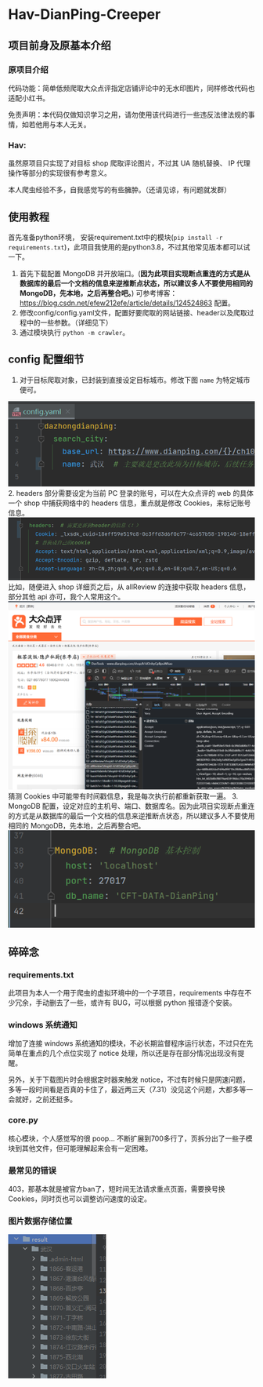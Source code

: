 # Hav-DianPing-Creeper

## 项目前身及原基本介绍
### 原项目介绍
代码功能：简单低频爬取大众点评指定店铺评论中的无水印图片，同样修改代码也适配小红书。

免责声明：本代码仅做知识学习之用，请勿使用该代码进行一些违反法律法规的事情，如若他用与本人无关。

### Hav:
虽然原项目只实现了对目标 shop 爬取评论图片，不过其 UA 随机替换、 IP 代理操作等部分的实现很有参考意义。

本人爬虫经验不多，自我感觉写的有些臃肿。（还请见谅，有问题就发群）

## 使用教程
首先准备python环境， 安装requirement.txt中的模块(`pip install -r requirements.txt`)，此项目我使用的是python3.8，不过其他常见版本都可以试一下。
1. 首先下载配置 MongoDB 并开放端口。(__因为此项目实现断点重连的方式是从数据库的最后一个文档的信息来逆推断点状态，所以建议多人不要使用相同的 MongoDB，先本地，之后再整合吧。__) 可参考博客：https://blog.csdn.net/efew212efe/article/details/124524863 配置。
2. 修改config/config.yaml文件，配置好要爬取的网站链接、header以及爬取过程中的一些参数。（详细见下）
3. 通过模块执行 `python -m crawler`。

## config 配置细节
1. 对于目标爬取对象，已封装到直接设定目标城市。修改下图 `name` 为特定城市便可。
<img src="./img/config-1.png"/>
2. headers 部分需要设定为当前 PC 登录的账号，可以在大众点评的 web 的具体一个 shop 中捕获网络中的 headers 信息，重点就是修改 Cookies，来标记账号信息。
<img src="./img/config-2.png"/>
比如，随便进入 shop 详细页之后，从 allReview 的连接中获取 headers 信息，部分其他 api 亦可，我个人常用这个。
<img src="./img/web-1.png"/>
猜测 Cookies 中可能带有时间戳信息，我是每次执行前都重新获取一遍。
3. MongoDB 配置，设定对应的主机号、端口、数据库名。因为此项目实现断点重连的方式是从数据库的最后一个文档的信息来逆推断点状态，所以建议多人不要使用相同的 MongoDB，先本地，之后再整合吧。
<img src="./img/config-3.png"/>

## 碎碎念
### requirements.txt
此项目为本人一个用于爬虫的虚拟环境中的一个子项目，requirements 中存在不少冗余，手动删去了一些，或许有 BUG，可以根据 python 报错逐个安装。
### windows 系统通知
增加了连接 windows 系统通知的模块，不必长期监督程序运行状态，不过只在先简单在重点的几个点位实现了 notice 处理，所以还是存在部分情况出现没有提醒。

另外，关于下载图片时会根据定时器来触发 notice，不过有时候只是网速问题，多等一段时间看是否真的卡住了，最近两三天（7.31）没见这个问题，大都多等一会就好，之前还挺多。
### core.py
核心模块，个人感觉写的很 poop... 不断扩展到700多行了，页拆分出了一些子模块到其他文件，但可能理解起来会有一定困难。
### 最常见的错误
403，那基本就是被官方ban了，短时间无法请求重点页面，需要换号换Cookies，同时页也可以调整访问速度的设定。
### 图片数据存储位置
<img src="./img/data.png"/>
